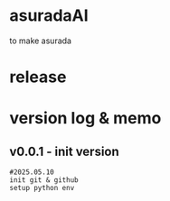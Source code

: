 # asuradaAI
to make asurada

# release


# version log & memo
## v0.0.1 - init version
>>
    #2025.05.10
    init git & github
    setup python env
